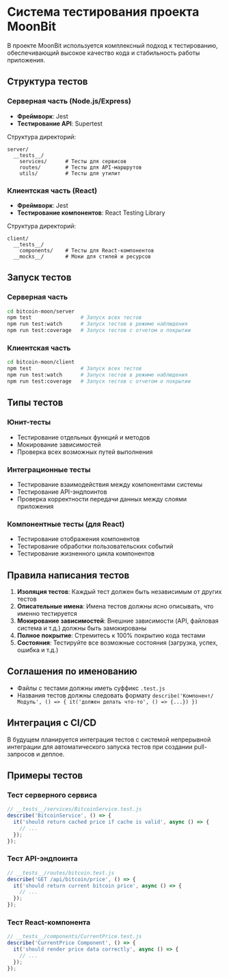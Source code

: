 # Система тестирования проекта MoonBit

В проекте MoonBit используется комплексный подход к тестированию, обеспечивающий высокое качество кода и стабильность работы приложения. 

## Структура тестов

### Серверная часть (Node.js/Express)

- **Фреймворк**: Jest
- **Тестирование API**: Supertest

Структура директорий:
```
server/
  __tests__/
    services/      # Тесты для сервисов
    routes/        # Тесты для API-маршрутов
    utils/         # Тесты для утилит
```

### Клиентская часть (React)

- **Фреймворк**: Jest
- **Тестирование компонентов**: React Testing Library

Структура директорий:
```
client/
  __tests__/
    components/    # Тесты для React-компонентов
  __mocks__/       # Моки для стилей и ресурсов
```

## Запуск тестов

### Серверная часть

```bash
cd bitcoin-moon/server
npm test                # Запуск всех тестов
npm run test:watch      # Запуск тестов в режиме наблюдения
npm run test:coverage   # Запуск тестов с отчетом о покрытии
```

### Клиентская часть

```bash
cd bitcoin-moon/client
npm test                # Запуск всех тестов
npm run test:watch      # Запуск тестов в режиме наблюдения
npm run test:coverage   # Запуск тестов с отчетом о покрытии
```

## Типы тестов

### Юнит-тесты

- Тестирование отдельных функций и методов
- Мокирование зависимостей
- Проверка всех возможных путей выполнения

### Интеграционные тесты

- Тестирование взаимодействия между компонентами системы
- Тестирование API-эндпоинтов
- Проверка корректности передачи данных между слоями приложения

### Компонентные тесты (для React)

- Тестирование отображения компонентов
- Тестирование обработки пользовательских событий
- Тестирование жизненного цикла компонентов

## Правила написания тестов

1. **Изоляция тестов**: Каждый тест должен быть независимым от других тестов
2. **Описательные имена**: Имена тестов должны ясно описывать, что именно тестируется
3. **Мокирование зависимостей**: Внешние зависимости (API, файловая система и т.д.) должны быть замокированы
4. **Полное покрытие**: Стремитесь к 100% покрытию кода тестами
5. **Состояния**: Тестируйте все возможные состояния (загрузка, успех, ошибка и т.д.)

## Соглашения по именованию

- Файлы с тестами должны иметь суффикс `.test.js`
- Названия тестов должны следовать формату `describe('Компонент/Модуль', () => { it('должен делать что-то', () => {...}) })`

## Интеграция с CI/CD

В будущем планируется интеграция тестов с системой непрерывной интеграции для автоматического запуска тестов при создании pull-запросов и деплое.

## Примеры тестов

### Тест серверного сервиса
```javascript
// __tests__/services/BitcoinService.test.js
describe('BitcoinService', () => {
  it('should return cached price if cache is valid', async () => {
    // ...
  });
});
```

### Тест API-эндпоинта
```javascript
// __tests__/routes/bitcoin.test.js
describe('GET /api/bitcoin/price', () => {
  it('should return current bitcoin price', async () => {
    // ...
  });
});
```

### Тест React-компонента
```javascript
// __tests__/components/CurrentPrice.test.js
describe('CurrentPrice Component', () => {
  it('should render price data correctly', async () => {
    // ...
  });
});
``` 